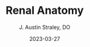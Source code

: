 ---
title: Renal Anatomy
author: J. Austin Straley, DO
layout: post
chapter: 5
section: 01
lesson: 01
date: 2023-03-27
---